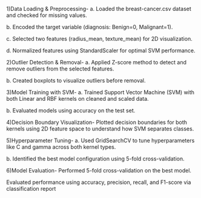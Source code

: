 
1)Data Loading & Preprocessing-
a. Loaded the breast-cancer.csv dataset and checked for missing values.

b. Encoded the target variable (diagnosis: Benign=0, Malignant=1).

c. Selected two features (radius_mean, texture_mean) for 2D visualization.

d. Normalized features using StandardScaler for optimal SVM performance.

2)Outlier Detection & Removal-
a. Applied Z-score method to detect and remove outliers from the selected features.

b. Created boxplots to visualize outliers before removal.

3)Model Training with SVM-
a. Trained Support Vector Machine (SVM) with both Linear and RBF kernels on cleaned and scaled data.

b. Evaluated models using accuracy on the test set.

4)Decision Boundary Visualization-
Plotted decision boundaries for both kernels using 2D feature space to understand how SVM separates classes.

5)Hyperparameter Tuning-
a. Used GridSearchCV to tune hyperparameters like C and gamma across both kernel types.

b. Identified the best model configuration using 5-fold cross-validation.

6)Model Evaluation-
Performed 5-fold cross-validation on the best model.

Evaluated performance using accuracy, precision, recall, and F1-score via classification report
